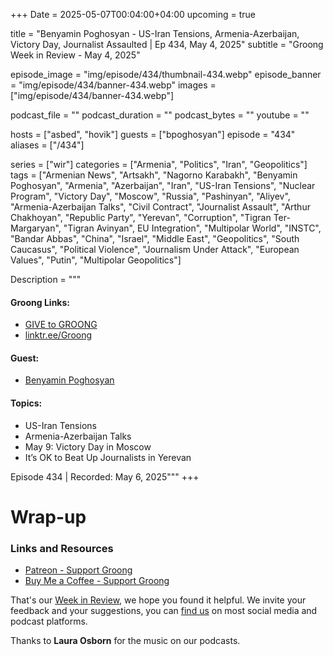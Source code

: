 +++
Date = 2025-05-07T00:04:00+04:00
upcoming = true

title = "Benyamin Poghosyan - US-Iran Tensions, Armenia-Azerbaijan, Victory Day, Journalist Assaulted | Ep 434, May 4, 2025"
subtitle = "Groong Week in Review - May 4, 2025"

episode_image = "img/episode/434/thumbnail-434.webp"
episode_banner = "img/episode/434/banner-434.webp"
images = ["img/episode/434/banner-434.webp"]

podcast_file = ""
podcast_duration = ""
podcast_bytes = ""
youtube = ""

hosts = ["asbed", "hovik"]
guests = ["bpoghosyan"]
episode = "434"
aliases = ["/434"]

series = ["wir"]
categories = ["Armenia", "Politics", "Iran", "Geopolitics"]
tags = ["Armenian News", "Artsakh", "Nagorno Karabakh", "Benyamin Poghosyan", "Armenia", "Azerbaijan", "Iran", "US-Iran Tensions", "Nuclear Program", "Victory Day", "Moscow", "Russia", "Pashinyan", "Aliyev", "Armenia-Azerbaijan Talks", "Civil Contract", "Journalist Assault", "Arthur Chakhoyan", "Republic Party", "Yerevan", "Corruption", "Tigran Ter-Margaryan", "Tigran Avinyan", EU Integration", "Multipolar World", "INSTC", "Bandar Abbas", "China", "Israel", "Middle East", "Geopolitics", "South Caucasus", "Political Violence", "Journalism Under Attack", "European Values", "Putin", "Multipolar Geopolitics"]

Description = """

#### Groong Links:
* [GIVE to GROONG](https://podcasts.groong.org/donate)
* [linktr.ee/Groong](https://linktr.ee/groong)

#### Guest:
* [Benyamin Poghosyan](/guest/bpoghosyan)

#### Topics:
* US-Iran Tensions
* Armenia-Azerbaijan Talks
* May 9: Victory Day in Moscow
* It’s OK to Beat Up Journalists in Yerevan

Episode 434 | Recorded: May 6, 2025"""
+++




# Wrap-up

### **Links and Resources**
* [Patreon - Support Groong](https://www.patreon.com/ann_groong)
* [Buy Me a Coffee - Support Groong](https://www.buymeacoffee.com/groong)

That's our [Week in Review](https://podcasts.groong.org/), we hope you found it helpful. We invite your feedback and your suggestions, you can [find us](https://linktr.ee/groong) on most social media and podcast platforms.

Thanks to __Laura Osborn__ for the music on our podcasts.
